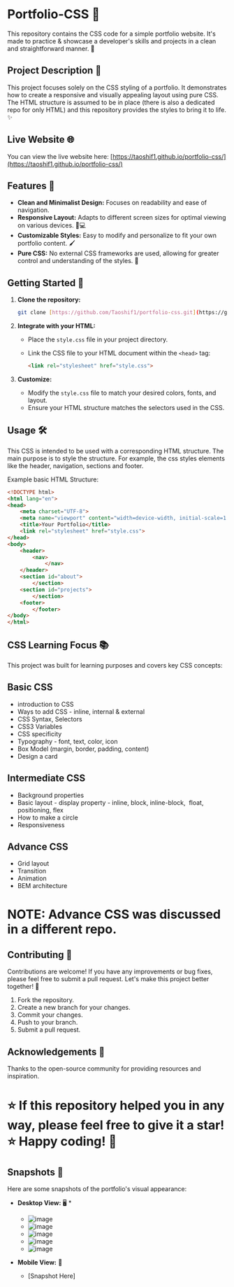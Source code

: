 # Portfolio-CSS 🎨

This repository contains the CSS code for a simple portfolio website. It's made to practice & showcase a developer's skills and projects in a clean and straightforward manner. 🚀

## Project Description 📝

This project focuses solely on the CSS styling of a portfolio. It demonstrates how to create a responsive and visually appealing layout using pure CSS. The HTML structure is assumed to be in place (there is also a dedicated repo for only HTML) and this repository provides the styles to bring it to life. ✨

## Live Website 🌐

You can view the live website here: [https://taoshif1.github.io/portfolio-css/](https://taoshif1.github.io/portfolio-css/)

## Features 🌟

* **Clean and Minimalist Design:** Focuses on readability and ease of navigation.
* **Responsive Layout:** Adapts to different screen sizes for optimal viewing on various devices. 📱💻
* **Customizable Styles:** Easy to modify and personalize to fit your own portfolio content. 🖌️
* **Pure CSS:** No external CSS frameworks are used, allowing for greater control and understanding of the styles. 🧠

## Getting Started 🏁

1.  **Clone the repository:**

    ```bash
    git clone [https://github.com/Taoshif1/portfolio-css.git](https://github.com/Taoshif1/portfolio-css.git)
    ```

2.  **Integrate with your HTML:**
    * Place the `style.css` file in your project directory.
    * Link the CSS file to your HTML document within the `<head>` tag:

        ```html
        <link rel="stylesheet" href="style.css">
        ```

3.  **Customize:**
    * Modify the `style.css` file to match your desired colors, fonts, and layout.
    * Ensure your HTML structure matches the selectors used in the CSS.

## Usage 🛠️

This CSS is intended to be used with a corresponding HTML structure. The main purpose is to style the structure. For example, the css styles elements like the header, navigation, sections and footer.

Example basic HTML Structure:

```html
<!DOCTYPE html>
<html lang="en">
<head>
    <meta charset="UTF-8">
    <meta name="viewport" content="width=device-width, initial-scale=1.0">
    <title>Your Portfolio</title>
    <link rel="stylesheet" href="style.css">
</head>
<body>
    <header>
        <nav>
            </nav>
    </header>
    <section id="about">
        </section>
    <section id="projects">
        </section>
    <footer>
        </footer>
</body>
</html>
```
## CSS Learning Focus 📚
This project was built for learning purposes and covers key CSS concepts:

## Basic CSS

 - introduction to CSS
 - Ways to add CSS - inline, internal & external
 - CSS Syntax, Selectors
 - CSS3 Variables
 - CSS specificity
 - Typography - font, text, color, icon
 - Box Model (margin, border, padding, content)
 - Design a card

## Intermediate CSS
 
 - Background properties
 - Basic layout - display property - inline, block, inline-block,  float, positioning, flex
 - How to make a circle
 - Responsiveness

## Advance CSS

- Grid layout
- Transition
- Animation
- BEM architecture

# NOTE: Advance CSS was discussed in a different repo.

## Contributing 🤝
Contributions are welcome! If you have any improvements or bug fixes, please feel free to submit a pull request. Let's make this project better together! 💪
1. Fork the repository.
2. Create a new branch for your changes.
3. Commit your changes.
4. Push to your branch.
5. Submit a pull request.

## Acknowledgements 🙏
Thanks to the open-source community for providing resources and inspiration.
# ⭐ If this repository helped you in any way, please feel free to give it a star! ⭐ Happy coding! 🚀

## Snapshots 📸

Here are some snapshots of the portfolio's visual appearance:

* **Desktop View:** 🖥️
    *
    * ![image](https://github.com/user-attachments/assets/20df73ea-cd3a-46c6-9521-f32887bf0df3)
    * ![image](https://github.com/user-attachments/assets/6be71833-b981-4972-913c-517e763e5f72)
    * ![image](https://github.com/user-attachments/assets/175bc320-3adf-4186-8108-1b783427041e)
    * ![image](https://github.com/user-attachments/assets/bed281a6-b175-4639-a972-f17986822b5f)
    * ![image](https://github.com/user-attachments/assets/3d925a45-4751-42d3-8760-14e3e15ed978)

* **Mobile View:** 📱
    * \[Snapshot Here]
